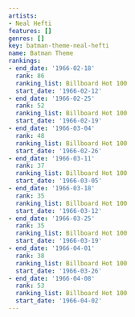 ```yaml
---
artists:
- Neal Hefti
features: []
genres: []
key: batman-theme-neal-hefti
name: Batman Theme
rankings:
- end_date: '1966-02-18'
  rank: 86
  ranking_list: Billboard Hot 100
  start_date: '1966-02-12'
- end_date: '1966-02-25'
  rank: 52
  ranking_list: Billboard Hot 100
  start_date: '1966-02-19'
- end_date: '1966-03-04'
  rank: 48
  ranking_list: Billboard Hot 100
  start_date: '1966-02-26'
- end_date: '1966-03-11'
  rank: 37
  ranking_list: Billboard Hot 100
  start_date: '1966-03-05'
- end_date: '1966-03-18'
  rank: 35
  ranking_list: Billboard Hot 100
  start_date: '1966-03-12'
- end_date: '1966-03-25'
  rank: 35
  ranking_list: Billboard Hot 100
  start_date: '1966-03-19'
- end_date: '1966-04-01'
  rank: 38
  ranking_list: Billboard Hot 100
  start_date: '1966-03-26'
- end_date: '1966-04-08'
  rank: 53
  ranking_list: Billboard Hot 100
  start_date: '1966-04-02'
---
```


